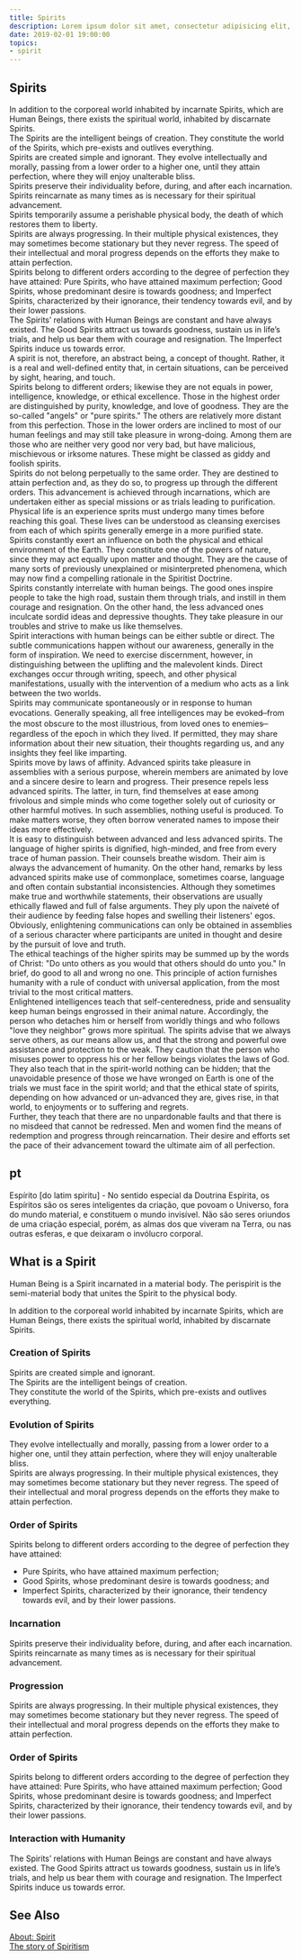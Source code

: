 ```yaml
---
title: Spirits
description: Lorem ipsum dolor sit amet, consectetur adipisicing elit, sed do eiusmod tempor incididunt ut labore et dolore magna aliqua.  TODO
date: 2019-02-01 19:00:00
topics:
- spirit
---
```


## Spirits
In addition to the corporeal world inhabited by incarnate Spirits, which are Human Beings, there exists the spiritual world, inhabited by discarnate Spirits.  
The Spirits are the intelligent beings of creation. They constitute the world of the Spirits, which pre-exists and outlives everything.  
Spirits are created simple and ignorant. They evolve intellectually and morally, passing from a lower order to a higher one, until they attain perfection, where they will enjoy unalterable bliss.  
Spirits preserve their individuality before, during, and after each incarnation.  
Spirits reincarnate as many times as is necessary for their spiritual advancement.  
Spirits temporarily assume a perishable physical body, the death of which restores them to liberty.  
Spirits are always progressing. In their multiple physical existences, they may sometimes become stationary but they never regress. The speed of their intellectual and moral progress depends on the efforts they make to attain perfection.  
Spirits belong to different orders according to the degree of perfection they have attained: Pure Spirits, who have attained maximum perfection; Good Spirits, whose predominant desire is towards goodness; and Imperfect Spirits, characterized by their ignorance, their tendency towards evil, and by their lower passions.  
The Spirits’ relations with Human Beings are constant and have always existed. The Good Spirits attract us towards goodness, sustain us in life’s trials, and help us bear them with courage and resignation. The Imperfect Spirits induce us towards error.  
A spirit is not, therefore, an abstract being, a concept of thought. Rather, it is a real and well-defined entity that, in certain situations, can be perceived by sight, hearing, and touch.   
Spirits belong to different orders; likewise they are not equals in power, intelligence, knowledge, or ethical excellence.  Those in the highest order are distinguished by purity, knowledge, and love of goodness.  They are the so-called "angels" or "pure spirits."  The others are relatively more distant from this perfection.  Those in the lower orders are inclined to most of our human feelings and may still take pleasure in wrong-doing.  Among them are those who are neither very good nor very bad, but have malicious, mischievous or irksome natures.  These might be classed as giddy and foolish spirits.    
Spirits do not belong perpetually to the same order.  They are destined to attain perfection and, as they do so, to progress up through the different orders.  This advancement is achieved through incarnations, which are undertaken either as special missions or as trials leading to purification.  Physical life is an experience sprits must undergo many times before reaching this goal.  These lives can be understood as cleansing exercises from each of which spirits generally emerge in a more purified state.    
Spirits constantly exert an influence on both the physical and ethical environment of the Earth.  They constitute one of the powers of nature, since they may act equally upon matter and thought.  They are the cause of many sorts of previously unexplained or misinterpreted phenomena, which may now find a compelling rationale in the Spiritist Doctrine.  
Spirits constantly interrelate with human beings.  The good ones inspire people to take the high road, sustain them through trials, and instill in them courage and resignation.  On the other hand, the less advanced ones inculcate sordid ideas and depressive thoughts.  They take pleasure in our troubles and strive to make us like themselves.  
Spirit interactions with human beings can be either subtle or direct.  The subtle communications happen without our awareness, generally in the form of inspiration.  We need to exercise discernment, however, in distinguishing between the uplifting and the malevolent kinds.  Direct exchanges occur through writing, speech, and other physical manifestations, usually with the intervention of a medium who acts as a link between the two worlds.  
Spirits may communicate spontaneously or in response to human evocations.  Generally speaking, all free intelligences may be evoked  ̶  from the most obscure to the most illustrious, from loved ones to enemies ̶  regardless of the epoch in which they lived.  If permitted, they may share information about their new situation, their thoughts regarding us, and any insights they feel like imparting.  
Spirits move by laws of affinity.  Advanced spirits take pleasure in assemblies with a serious purpose, wherein members are animated by love and a sincere desire to learn and progress.  Their presence repels less advanced spirits.  The latter, in turn, find themselves at ease among frivolous and simple minds who come together solely out of curiosity or other harmful motives.  In such assemblies, nothing useful is produced.  To make matters worse, they often borrow venerated names to impose their ideas more effectively.  
It is easy to distinguish between advanced and less advanced spirits.   The language of higher spirits is dignified, high-minded, and free from every trace of human passion.  Their counsels breathe wisdom.  Their aim is always the advancement of humanity.  On the other hand, remarks by less advanced spirits make use of commonplace, sometimes coarse, language and often contain substantial inconsistencies.  Although they sometimes make true and worthwhile statements, their observations are usually ethically flawed and full of false arguments.  They ply upon the naiveté of their audience by feeding false hopes and swelling their listeners' egos.  Obviously, enlightening communications can only be obtained in assemblies of a serious character where participants are united in thought and desire by the pursuit of love and truth.  
The ethical teachings of the higher spirits may be summed up by the words of Christ: "Do unto others as you would that others should do unto you."  In brief, do good to all and wrong no one.  This principle of action furnishes humanity with a rule of conduct with universal application, from the most trivial to the most critical matters.  
Enlightened intelligences teach that self-centeredness, pride and sensuality keep human beings engrossed in their animal nature. Accordingly, the person who detaches him or herself from worldly things and who follows "love they neighbor" grows more spiritual.  The spirits advise that we always serve others, as our means allow us, and that the strong and powerful owe assistance and protection to the weak.  They caution that the person who misuses power to oppress his or her fellow beings violates the laws of God.  They also teach that in the spirit-world nothing can be hidden; that the unavoidable presence of those we have wronged on Earth is one of the trials we must face in the spirit world; and that the ethical state of spirits, depending on how advanced or un-advanced they are, gives rise, in that world, to enjoyments or to suffering and regrets.  
Further, they teach that there are no unpardonable faults and that there is no misdeed that cannot be redressed.  Men and women find the means of redemption and progress through reincarnation.  Their desire and efforts set the pace of their advancement toward the ultimate aim of all perfection.  


## pt
Espírito [do latim spiritu] - No sentido especial da Doutrina Espírita, os Espíritos são os seres inteligentes da criação, que povoam o Universo, fora do mundo material, e constituem o mundo invisível. Não são seres oriundos de uma criação especial, porém, as almas dos que viveram na Terra, ou nas outras esferas, e que deixaram o invólucro corporal.

## What is a Spirit

Human Being is a Spirit incarnated in a material body. The perispirit is the semi-material body that unites the Spirit to the physical body.

In addition to the corporeal world inhabited by incarnate Spirits, which are Human Beings, there exists the spiritual world, inhabited by discarnate Spirits.

### Creation of Spirits
Spirits are created simple and ignorant.  
The Spirits are the intelligent beings of creation.  
They constitute the world of the Spirits, which pre-exists and outlives everything.  

### Evolution of Spirits
They evolve intellectually and morally, passing from a lower order to a higher one, until they attain perfection, where they will enjoy unalterable bliss.  
Spirits are always progressing. In their multiple physical existences, they may sometimes become stationary but they never regress. The speed of their intellectual and moral progress depends on the efforts they make to attain perfection.  

### Order of Spirits
Spirits belong to different orders according to the degree of perfection they have attained:
* Pure Spirits, who have attained maximum perfection;
* Good Spirits, whose predominant desire is towards goodness; and
* Imperfect Spirits, characterized by their ignorance, their tendency towards evil, and by their lower passions.

### Incarnation
Spirits preserve their individuality before, during, and after each incarnation.  
Spirits reincarnate as many times as is necessary for their spiritual advancement.

### Progression
Spirits are always progressing. In their multiple physical existences, they may sometimes become stationary but they never regress. The speed of their intellectual and moral progress depends on the efforts they make to attain perfection.

### Order of Spirits
Spirits belong to different orders according to the degree of perfection they have attained: Pure Spirits, who have attained maximum perfection; Good Spirits, whose predominant desire is towards goodness; and Imperfect Spirits, characterized by their ignorance, their tendency towards evil, and by their lower passions.

### Interaction with Humanity
The Spirits’ relations with Human Beings are constant and have always existed. The Good Spirits attract us towards goodness, sustain us in life’s trials, and help us bear them with courage and resignation. The Imperfect Spirits induce us towards error. 



## See Also
[About: Spirit](../spirit)  
[The story of Spiritism](/spiritism/history)  

